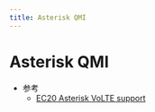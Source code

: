 ```yaml
---
title: Asterisk QMI
---
```


# Asterisk QMI

- 参考
  - [EC20 Asterisk VoLTE support](https://forums.quectel.com/t/asterisk-volte-support/5232)

